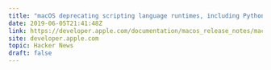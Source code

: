 ```yaml
---
title: "macOS deprecating scripting language runtimes, including Python, Ruby, and Perl"
date: 2019-06-05T21:41:48Z
link: https://developer.apple.com/documentation/macos_release_notes/macos_10_15_beta_release_notes?utm_medium=RSS&utm_source=hune#3318257
site: developer.apple.com
topic: Hacker News
draft: false
---
```

